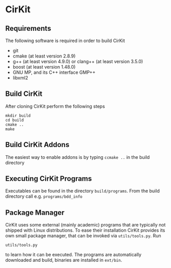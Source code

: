 # CirKit

## Requirements

The following software is required in order to build CirKit

* git
* cmake (at least version 2.8.9)
* g++ (at least version 4.9.0) or clang++ (at least version 3.5.0)
* boost (at least version 1.48.0)
* GNU MP, and its C++ interface GMP++
* libxml2

## Build CirKit

After cloning CirKit perform the following steps

    mkdir build
    cd build
    cmake ..
    make

## Build CirKit Addons

The easiest way to enable addons is by typing `ccmake ..` in the build directory

## Executing CirKit Programs

Executables can be found in the directory `build/programs`. From the build
directory call e.g. `programs/bdd_info`

## Package Manager

CirKit uses some external (mainly academic) programs that are typically not
shipped with Linux distributions.  To ease their installation CirKit provides
its own small package manager, that can be invoked via `utils/tools.py`.  Run

    utils/tools.py

to learn how it can be executed.  The programs are automatically downloaded and
build, binaries are installed in `ext/bin`.

